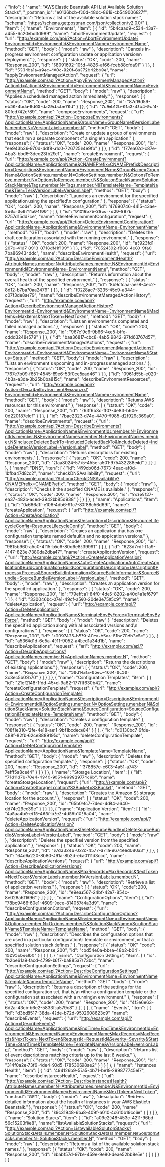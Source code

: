 {
  "info": {
    "name": "AWS Elastic Beanstalk API List Available Solution Stacks",
    "_postman_id": "e0136bcb-f30d-48dc-8616-cb549006827f",
    "description": "Returns a list of the available solution stack names.",
    "schema": "https://schema.getpostman.com/json/collection/v2.0.0/"
  },
  "item": [
    {
      "name": "Environments",
      "item": [
        {
          "id": "5b4caad9-c534-43a7-a455-6c20ebd3d989",
          "name": "abortEnvironmentUpdate",
          "request": {
            "url": "http://example.com/api/?Action=AbortEnvironmentUpdate?EnvironmentId=EnvironmentId&EnvironmentName=EnvironmentName",
            "method": "GET",
            "body": {
              "mode": "raw"
            },
            "description": "Cancels in-progress environment configuration update or application version\n      deployment."
          },
          "response": [
            {
              "status": "OK",
              "code": 200,
              "name": "Response_200",
              "id": "68091692-105d-4826-af66-fceb88cfda91"
            }
          ]
        },
        {
          "id": "5334ba1a-a9ec-400c-820f-6a872b42bb8e",
          "name": "applyEnvironmentManagedAction",
          "request": {
            "url": "http://example.com/api/?Action=ApplyEnvironmentManagedAction?ActionId=ActionId&EnvironmentId=EnvironmentId&EnvironmentName=EnvironmentName",
            "method": "GET",
            "body": {
              "mode": "raw"
            },
            "description": "Applies a scheduled managed action immediately."
          },
          "response": [
            {
              "status": "OK",
              "code": 200,
              "name": "Response_200",
              "id": "87c19d59-eb56-4bda-9d65-da29cbcbe76d"
            }
          ]
        },
        {
          "id": "7c9eb12b-61a3-43b4-9cf4-80fed742c789",
          "name": "composeEnvironments",
          "request": {
            "url": "http://example.com/api/?Action=ComposeEnvironments?ApplicationName=ApplicationName&GroupName=GroupName&VersionLabels.member.N=VersionLabels.member.N",
            "method": "GET",
            "body": {
              "mode": "raw"
            },
            "description": "Create or update a group of environments that each run a separate component of a single\n      application."
          },
          "response": [
            {
              "status": "OK",
              "code": 200,
              "name": "Response_200",
              "id": "ee943b36-970d-4df8-a1c0-72672564e9fb"
            }
          ]
        },
        {
          "id": "f77ea02d-c87e-4ba3-bbd6-3ded23fb29e1",
          "name": "createEnvironment",
          "request": {
            "url": "http://example.com/api/?Action=CreateEnvironment?ApplicationName=ApplicationName&CNAMEPrefix=CNAMEPrefix&Description=Description&EnvironmentName=EnvironmentName&GroupName=GroupName&OptionSettings.member.N=OptionSettings.member.N&OptionsToRemove.member.N=OptionsToRemove.member.N&SolutionStackName=SolutionStackName&Tags.member.N=Tags.member.N&TemplateName=TemplateName&Tier=Tier&VersionLabel=VersionLabel",
            "method": "GET",
            "body": {
              "mode": "raw"
            },
            "description": "Launches an environment for the specified application using the specified\n      configuration."
          },
          "response": [
            {
              "status": "OK",
              "code": 200,
              "name": "Response_200",
              "id": "47690746-4415-43ae-8d6a-3e9741a94f99"
            }
          ]
        },
        {
          "id": "91016b75-38cc-4d29-887b-8757d15dd2ce",
          "name": "deleteEnvironmentConfiguration",
          "request": {
            "url": "http://example.com/api/?Action=DeleteEnvironmentConfiguration?ApplicationName=ApplicationName&EnvironmentName=EnvironmentName",
            "method": "GET",
            "body": {
              "mode": "raw"
            },
            "description": "Deletes the draft configuration associated with the running environment."
          },
          "response": [
            {
              "status": "OK",
              "code": 200,
              "name": "Response_200",
              "id": "a5923fd1-207e-41d7-8913-8716dfd1f199"
            }
          ]
        },
        {
          "id": "76524592-f866-4e60-9fa0-7ba869434ddc",
          "name": "describeEnvironmentHealth",
          "request": {
            "url": "http://example.com/api/?Action=DescribeEnvironmentHealth?AttributeNames.member.N=AttributeNames.member.N&EnvironmentId=EnvironmentId&EnvironmentName=EnvironmentName",
            "method": "GET",
            "body": {
              "mode": "raw"
            },
            "description": "Returns information about the overall health of the specified environment."
          },
          "response": [
            {
              "status": "OK",
              "code": 200,
              "name": "Response_200",
              "id": "8b9cfcaa-aee8-4ec2-8d12-b7ba70aa2479"
            }
          ]
        },
        {
          "id": "f0228ac7-3235-45c9-a344-c07f3de8ae79",
          "name": "describeEnvironmentManagedActionHistory",
          "request": {
            "url": "http://example.com/api/?Action=DescribeEnvironmentManagedActionHistory?EnvironmentId=EnvironmentId&EnvironmentName=EnvironmentName&MaxItems=MaxItems&NextToken=NextToken",
            "method": "GET",
            "body": {
              "mode": "raw"
            },
            "description": "Lists an environment's completed and failed managed actions."
          },
          "response": [
            {
              "status": "OK",
              "code": 200,
              "name": "Response_200",
              "id": "967c19c6-9b66-4ee5-bffe-cddd3248e579"
            }
          ]
        },
        {
          "id": "baa36817-cbc8-4ab5-9842-97fd63767d57",
          "name": "describeEnvironmentManagedActions",
          "request": {
            "url": "http://example.com/api/?Action=DescribeEnvironmentManagedActions?EnvironmentId=EnvironmentId&EnvironmentName=EnvironmentName&Status=Status",
            "method": "GET",
            "body": {
              "mode": "raw"
            },
            "description": "Lists an environment's upcoming and in-progress managed actions."
          },
          "response": [
            {
              "status": "OK",
              "code": 200,
              "name": "Response_200",
              "id": "767e7b09-f651-4545-89e6-53f0ce5ead46"
            }
          ]
        },
        {
          "id": "0961d55b-e020-4b3a-a3da-3b25b0ba815c",
          "name": "describeEnvironmentResources",
          "request": {
            "url": "http://example.com/api/?Action=DescribeEnvironmentResources?EnvironmentId=EnvironmentId&EnvironmentName=EnvironmentName",
            "method": "GET",
            "body": {
              "mode": "raw"
            },
            "description": "Returns AWS resources for this environment."
          },
          "response": [
            {
              "status": "OK",
              "code": 200,
              "name": "Response_200",
              "id": "263f6b3c-ff02-4e83-b60e-0d220187e1cf"
            }
          ]
        },
        {
          "id": "7bac2323-d74e-4470-9985-d2f929c369a0",
          "name": "describeEnvironments",
          "request": {
            "url": "http://example.com/api/?Action=DescribeEnvironments?ApplicationName=ApplicationName&EnvironmentIds.member.N=EnvironmentIds.member.N&EnvironmentNames.member.N=EnvironmentNames.member.N&IncludedDeletedBackTo=IncludedDeletedBackTo&IncludeDeleted=IncludeDeleted&VersionLabel=VersionLabel",
            "method": "GET",
            "body": {
              "mode": "raw"
            },
            "description": "Returns descriptions for existing environments."
          },
          "response": [
            {
              "status": "OK",
              "code": 200,
              "name": "Response_200",
              "id": "2faa8024-5775-455e-a501-975432288edd"
            }
          ]
        }
      ]
    },
    {
      "name": "DNS",
      "item": [
        {
          "id": "459cb06d-7673-4eac-af0d-1bfba47d82c2",
          "name": "checkDNSAvailability",
          "request": {
            "url": "http://example.com/api/?Action=CheckDNSAvailability?CNAMEPrefix=CNAMEPrefix",
            "method": "GET",
            "body": {
              "mode": "raw"
            },
            "description": "Checks if the specified CNAME is available."
          },
          "response": [
            {
              "status": "OK",
              "code": 200,
              "name": "Response_200",
              "id": "8c2e5f27-ea37-482b-aced-3942bb85d938"
            }
          ]
        }
      ]
    },
    {
      "name": "Applications",
      "item": [
        {
          "id": "0a666a1f-e106-4db6-91c7-80f88c56d69f",
          "name": "createApplication",
          "request": {
            "url": "http://example.com/api/?Action=CreateApplication?ApplicationName=ApplicationName&Description=Description&ResourceLifecycleConfig=ResourceLifecycleConfig",
            "method": "GET",
            "body": {
              "mode": "raw"
            },
            "description": "Creates an application that has one configuration template named default\n      and no application versions."
          },
          "response": [
            {
              "status": "OK",
              "code": 200,
              "name": "Response_200",
              "id": "9815b960-a5c0-4f15-b5c6-80d6e8539991"
            }
          ]
        },
        {
          "id": "623d7edf-f1a9-4147-823e-7380da2dba47",
          "name": "createApplicationVersion",
          "request": {
            "url": "http://example.com/api/?Action=CreateApplicationVersion?ApplicationName=ApplicationName&AutoCreateApplication=AutoCreateApplication&BuildConfiguration=BuildConfiguration&Description=Description&Process=Process&SourceBuildInformation=SourceBuildInformation&SourceBundle=SourceBundle&VersionLabel=VersionLabel",
            "method": "GET",
            "body": {
              "mode": "raw"
            },
            "description": "Creates an application version for the specified application."
          },
          "response": [
            {
              "status": "OK",
              "code": 200,
              "name": "Response_200",
              "id": "79effca1-84f0-4de6-8202-a40d4a1ef679"
            }
          ]
        },
        {
          "id": "330046bc-37e1-49cf-a560-20de3e7505c9",
          "name": "deleteApplication",
          "request": {
            "url": "http://example.com/api/?Action=DeleteApplication?ApplicationName=ApplicationName&TerminateEnvByForce=TerminateEnvByForce",
            "method": "GET",
            "body": {
              "mode": "raw"
            },
            "description": "Deletes the specified application along with all associated versions and\n      configurations."
          },
          "response": [
            {
              "status": "OK",
              "code": 200,
              "name": "Response_200",
              "id": "e0097425-b579-40ca-b5e4-61bc70db3e6e"
            }
          ]
        },
        {
          "id": "a5364d1d-6e5a-4911-9052-a4bed1a34d1b",
          "name": "describeApplications",
          "request": {
            "url": "http://example.com/api/?Action=DescribeApplications?ApplicationNames.member.N=ApplicationNames.member.N",
            "method": "GET",
            "body": {
              "mode": "raw"
            },
            "description": "Returns the descriptions of existing applications."
          },
          "response": [
            {
              "status": "OK",
              "code": 200,
              "name": "Response_200",
              "id": "38d14a1a-85ec-4684-8c39-3c3ec5b02b70"
            }
          ]
        }
      ]
    },
    {
      "name": "Configuration Templates",
      "item": [
        {
          "id": "21ef2148-1fdd-454d-9a62-177f1f630b42",
          "name": "createConfigurationTemplate",
          "request": {
            "url": "http://example.com/api/?Action=CreateConfigurationTemplate?ApplicationName=ApplicationName&Description=Description&EnvironmentId=EnvironmentId&OptionSettings.member.N=OptionSettings.member.N&SolutionStackName=SolutionStackName&SourceConfiguration=SourceConfiguration&TemplateName=TemplateName",
            "method": "GET",
            "body": {
              "mode": "raw"
            },
            "description": "Creates a configuration template."
          },
          "response": [
            {
              "status": "OK",
              "code": 200,
              "name": "Response_200",
              "id": "08f1e310-f2fe-4e18-aef1-9bf1bcdece84"
            }
          ]
        },
        {
          "id": "d0130bc7-9fde-488f-82fb-62ce8889195c",
          "name": "deleteConfigurationTemplate",
          "request": {
            "url": "http://example.com/api/?Action=DeleteConfigurationTemplate?ApplicationName=ApplicationName&TemplateName=TemplateName",
            "method": "GET",
            "body": {
              "mode": "raw"
            },
            "description": "Deletes the specified configuration template."
          },
          "response": [
            {
              "status": "OK",
              "code": 200,
              "name": "Response_200",
              "id": "f378857e-c603-4a51-a743-7efff5a8ced4"
            }
          ]
        }
      ]
    },
    {
      "name": "Storage Location",
      "item": [
        {
          "id": "71d11d7b-70e4-4340-9051-968829774c6b",
          "name": "createStorageLocation",
          "request": {
            "url": "http://example.com/api/?Action=CreateStorageLocation?S3Bucket=S3Bucket",
            "method": "GET",
            "body": {
              "mode": "raw"
            },
            "description": "Creates the Amazon S3 storage location for the account."
          },
          "response": [
            {
              "status": "OK",
              "code": 200,
              "name": "Response_200",
              "id": "65b0efc7-74ed-4d84-a640-dd74e29ed39e"
            }
          ]
        }
      ]
    },
    {
      "name": "Application Version",
      "item": [
        {
          "id": "4a5aa4b9-ef15-465f-b2e2-4d59b1029a04",
          "name": "deleteApplicationVersion",
          "request": {
            "url": "http://example.com/api/?Action=DeleteApplicationVersion?ApplicationName=ApplicationName&DeleteSourceBundle=DeleteSourceBundle&VersionLabel=VersionLabel",
            "method": "GET",
            "body": {
              "mode": "raw"
            },
            "description": "Deletes the specified version from the specified application."
          },
          "response": [
            {
              "status": "OK",
              "code": 200,
              "name": "Response_200",
              "id": "67d33246-022c-4577-a71a-9674eed08063"
            }
          ]
        },
        {
          "id": "64d6a220-8b80-491a-8b2d-eba0111d3ccc",
          "name": "describeApplicationVersions",
          "request": {
            "url": "http://example.com/api/?Action=DescribeApplicationVersions?ApplicationName=ApplicationName&MaxRecords=MaxRecords&NextToken=NextToken&VersionLabels.member.N=VersionLabels.member.N",
            "method": "GET",
            "body": {
              "mode": "raw"
            },
            "description": "Retrieve a list of application versions."
          },
          "response": [
            {
              "status": "OK",
              "code": 200,
              "name": "Response_200",
              "id": "e9eaa567-24bf-42e7-854c-8e028a611696"
            }
          ]
        }
      ]
    },
    {
      "name": "ConfigurationOptions",
      "item": [
        {
          "id": "78bc9466-60e1-4609-9ece-814057d4a3d9",
          "name": "describeConfigurationOptions",
          "request": {
            "url": "http://example.com/api/?Action=DescribeConfigurationOptions?ApplicationName=ApplicationName&EnvironmentName=EnvironmentName&Options.member.N=Options.member.N&SolutionStackName=SolutionStackName&TemplateName=TemplateName",
            "method": "GET",
            "body": {
              "mode": "raw"
            },
            "description": "Describes the configuration options that are used in a particular configuration\n      template or environment, or that a specified solution stack defines."
          },
          "response": [
            {
              "status": "OK",
              "code": 200,
              "name": "Response_200",
              "id": "cbd54e0a-bbea-48b2-b041-19293ebee1b0"
            }
          ]
        }
      ]
    },
    {
      "name": "Configuration Settings",
      "item": [
        {
          "id": "b2be61a9-facd-4799-b6f7-ba885a7a73bc",
          "name": "describeConfigurationSettings",
          "request": {
            "url": "http://example.com/api/?Action=DescribeConfigurationSettings?ApplicationName=ApplicationName&EnvironmentName=EnvironmentName&TemplateName=TemplateName",
            "method": "GET",
            "body": {
              "mode": "raw"
            },
            "description": "Returns a description of the settings for the specified configuration set, that is,\n      either a configuration template or the configuration set associated with a running\n      environment."
          },
          "response": [
            {
              "status": "OK",
              "code": 200,
              "name": "Response_200",
              "id": "4f3e6e63-6d2a-43cb-b6e2-5833faa579c8"
            }
          ]
        }
      ]
    },
    {
      "name": "Events",
      "item": [
        {
          "id": "d3bd8517-38da-42de-b72d-9502608623c9",
          "name": "describeEvents",
          "request": {
            "url": "http://example.com/api/?Action=DescribeEvents?ApplicationName=ApplicationName&EndTime=EndTime&EnvironmentId=EnvironmentId&EnvironmentName=EnvironmentName&MaxRecords=MaxRecords&NextToken=NextToken&RequestId=RequestId&Severity=Severity&StartTime=StartTime&TemplateName=TemplateName&VersionLabel=VersionLabel",
            "method": "GET",
            "body": {
              "mode": "raw"
            },
            "description": "Returns list of event descriptions matching criteria up to the last 6 weeks."
          },
          "response": [
            {
              "status": "OK",
              "code": 200,
              "name": "Response_200",
              "id": "314f0a2e-73f6-4de4-90d5-178530698ae2"
            }
          ]
        }
      ]
    },
    {
      "name": "Instances Health",
      "item": [
        {
          "id": "494126b9-57a5-4b71-be19-299877745e17",
          "name": "describeInstancesHealth",
          "request": {
            "url": "http://example.com/api/?Action=DescribeInstancesHealth?AttributeNames.member.N=AttributeNames.member.N&EnvironmentId=EnvironmentId&EnvironmentName=EnvironmentName&NextToken=NextToken",
            "method": "GET",
            "body": {
              "mode": "raw"
            },
            "description": "Retrives detailed information about the health of instances in your AWS Elastic\n      Beanstalk."
          },
          "response": [
            {
              "status": "OK",
              "code": 200,
              "name": "Response_200",
              "id": "89c31948-6ba8-409f-a010-4c610b19cc6e"
            }
          ]
        }
      ]
    },
    {
      "name": "Solution Stacks",
      "item": [
        {
          "id": "a09e2048-453c-4211-96bd-56c15203f8e8",
          "name": "listAvailableSolutionStacks",
          "request": {
            "url": "http://example.com/api/?Action=ListAvailableSolutionStacks?SolutionStackDetails.member.N=SolutionStackDetails.member.N&SolutionStacks.member.N=SolutionStacks.member.N",
            "method": "GET",
            "body": {
              "mode": "raw"
            },
            "description": "Returns a list of the available solution stack names."
          },
          "response": [
            {
              "status": "OK",
              "code": 200,
              "name": "Response_200",
              "id": "6babf57d-97be-459e-9e80-deae52bb8e5e"
            }
          ]
        }
      ]
    }
  ]
}